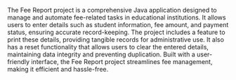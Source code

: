The Fee Report project is a comprehensive Java application designed to manage and automate fee-related tasks in educational institutions.
It allows users to enter details such as student information, fee amount, and payment status, ensuring accurate record-keeping.
The project includes a feature to print these details, providing tangible records for administrative use.
It also has a reset functionality that allows users to clear the entered details, maintaining data integrity and preventing duplication.
Built with a user-friendly interface, the Fee Report project streamlines fee management, making it efficient and hassle-free.
